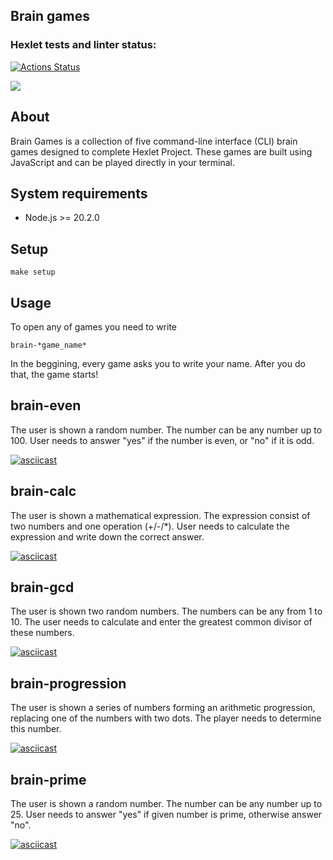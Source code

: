 ## Brain games

### Hexlet tests and linter status:
[![Actions Status](https://github.com/susemaa/frontend-project-44/workflows/hexlet-check/badge.svg)](https://github.com/susemaa/frontend-project-44/actions)

<a href="https://codeclimate.com/github/susemaa/frontend-project-44/maintainability"><img src="https://api.codeclimate.com/v1/badges/0766d0c1358267c8eae5/maintainability" /></a>

## About
Brain Games is a collection of five command-line interface (CLI) brain games designed to complete Hexlet Project. These games are built using JavaScript and can be played directly in your terminal.

## System requirements
<ul>
  <li> Node.js >= 20.2.0 </li>
</ul>

## Setup
`make setup`

## Usage
To open any of games you need to write 

`brain-*game_name*` 

In the beggining, every game asks you to write your name. After you do that, the game starts!

## brain-even

The user is shown a random number. The number can be any number up to 100. User needs to answer "yes" if the number is even, or "no" if it is odd.

[![asciicast](https://asciinema.org/a/589895.svg)](https://asciinema.org/a/589895)

## brain-calc

The user is shown a mathematical expression. The expression consist of two numbers and one operation (+/-/*). User needs to calculate the expression and write down the correct answer.

[![asciicast](https://asciinema.org/a/589894.svg)](https://asciinema.org/a/589894)

## brain-gcd

The user is shown two random numbers. The numbers can be any from 1 to 10. The user needs to calculate and enter the greatest common divisor of these numbers.

[![asciicast](https://asciinema.org/a/589959.svg)](https://asciinema.org/a/589959)

## brain-progression

The user is shown a series of numbers forming an arithmetic progression, replacing one of the numbers with two dots. The player needs to determine this number.

[![asciicast](https://asciinema.org/a/589982.svg)](https://asciinema.org/a/589982)

## brain-prime

The user is shown a random number. The number can be any number up to 25. User needs to answer "yes" if given number is prime, otherwise answer "no".

[![asciicast](https://asciinema.org/a/589994.svg)](https://asciinema.org/a/589994)

